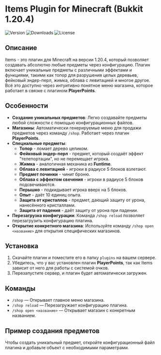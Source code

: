 # Items Plugin for Minecraft (Bukkit 1.20.4)

![Version](https://img.shields.io/badge/Version-1.20.4-blue)
![Downloads](https://img.shields.io/badge/Downloads-1000%2B-green)
![License](https://img.shields.io/badge/License-MIT-blue)

## Описание
Items - это плагин для Minecraft на версии 1.20.4, который позволяет создавать абсолютно любые предметы через конфигурацию. Плагин включает уникальные предметы с различными эффектами и функциями, такими как топор для разрушения целых деревьев, фейковый эндер-перл, жимка, облава с левитацией и многое другое. Всё это доступно через интуитивно понятное меню магазина, которое работает в связке с плагином **PlayerPoints**.

## Особенности
- **Создание уникальных предметов**: Легко создавайте предметы любой сложности с помощью конфигурационных файлов.
- **Магазины**: Автоматически генерируемые меню для продажи предметов через команду `/shop`. Работает через плагин **PlayerPoints**.
- **Специальные предметы**:
  - **Топор** - ломает дерево целиком.
  - **Фейковый эндер-перл** - предмет, который создаёт эффект "телепортации", но не перемещает игрока.
  - **Жимка** - аналогичная механика из **Funtime**.
  - **Облава с левитацией** - игроки в радиусе 5 блоков взлетают.
  - **Предмет починки** - чинит броню.
  - **Облава с эффектом свечения** - игроки в радиусе 5 блоков подсвечиваются.
  - **Перышко** - подкидывает игрока вверх на 5 блоков.
  - **Опыт** - даёт 10 единиц опыта.
  - **Защита от кристаллов** - предмет, дающий защиту от урона, нанесённого кристаллами.
  - **Защита от падения** - даёт защиту от урона при падении.
- **Перезагрузка конфигурации**: Команда `/shop reload` позволяет перезагрузить конфигурацию плагина.
- **Открытие конкретного магазина**: Используйте команду `/shop open <название>` для открытия специфических магазинов.

## Установка
1. Скачайте плагин и поместите его в папку `plugins` на вашем сервере.
2. Убедитесь, что у вас установлен плагин **PlayerPoints**, так как Items зависит от него для работы с системой очков.
3. Перезапустите сервер, и плагин будет автоматически загружен.

## Команды
- `/shop` — Открывает главное меню магазина.
- `/shop reload` — Перезагружает конфигурацию плагина.
- `/shop open <название>` — Открывает магазин с конкретным названием.

## Пример создания предметов
Чтобы создать уникальный предмет, откройте конфигурационный файл плагина и добавьте объект с необходимыми параметрами.
